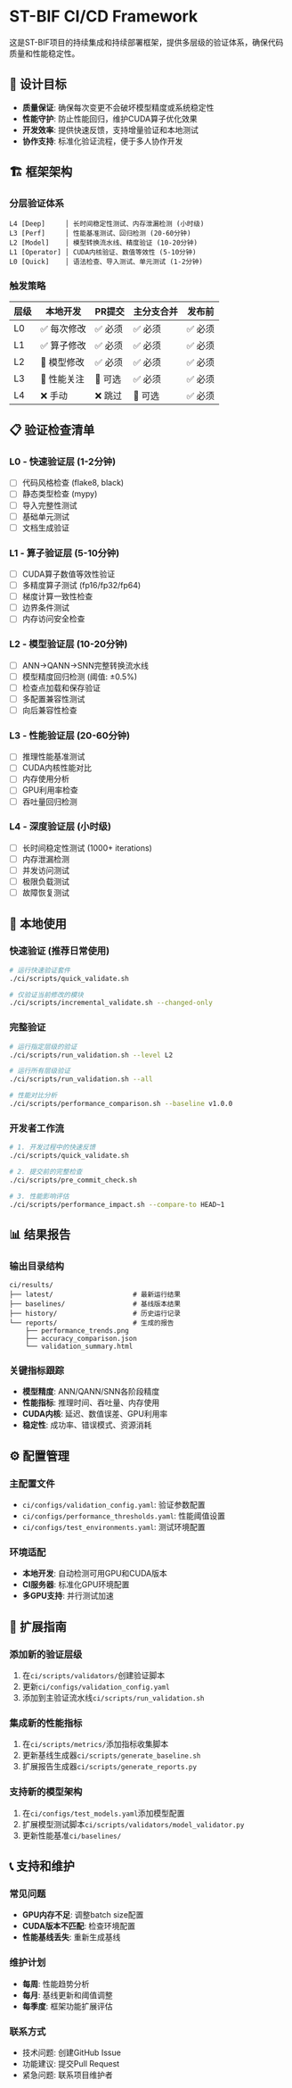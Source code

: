# ST-BIF CI/CD Framework

这是ST-BIF项目的持续集成和持续部署框架，提供多层级的验证体系，确保代码质量和性能稳定性。

## 🎯 设计目标

- **质量保证**: 确保每次变更不会破坏模型精度或系统稳定性
- **性能守护**: 防止性能回归，维护CUDA算子优化效果  
- **开发效率**: 提供快速反馈，支持增量验证和本地测试
- **协作支持**: 标准化验证流程，便于多人协作开发

## 🏗️ 框架架构

### 分层验证体系

```
L4 [Deep]     │ 长时间稳定性测试、内存泄漏检测 (小时级)
L3 [Perf]     │ 性能基准测试、回归检测 (20-60分钟) 
L2 [Model]    │ 模型转换流水线、精度验证 (10-20分钟)
L1 [Operator] │ CUDA内核验证、数值等效性 (5-10分钟)
L0 [Quick]    │ 语法检查、导入测试、单元测试 (1-2分钟)
```

### 触发策略

| 层级 | 本地开发 | PR提交 | 主分支合并 | 发布前 |
|------|----------|--------|------------|---------|
| L0   | ✅ 每次修改 | ✅ 必须 | ✅ 必须 | ✅ 必须 |
| L1   | ✅ 算子修改 | ✅ 必须 | ✅ 必须 | ✅ 必须 |
| L2   | 🔶 模型修改 | ✅ 必须 | ✅ 必须 | ✅ 必须 |
| L3   | 🔶 性能关注 | 🔶 可选 | ✅ 必须 | ✅ 必须 |
| L4   | ❌ 手动 | ❌ 跳过 | 🔶 可选 | ✅ 必须 |

## 📋 验证检查清单

### L0 - 快速验证层 (1-2分钟)
- [ ] 代码风格检查 (flake8, black)
- [ ] 静态类型检查 (mypy)
- [ ] 导入完整性测试
- [ ] 基础单元测试
- [ ] 文档生成验证

### L1 - 算子验证层 (5-10分钟)  
- [ ] CUDA算子数值等效性验证
- [ ] 多精度算子测试 (fp16/fp32/fp64)
- [ ] 梯度计算一致性检查
- [ ] 边界条件测试
- [ ] 内存访问安全检查

### L2 - 模型验证层 (10-20分钟)
- [ ] ANN→QANN→SNN完整转换流水线
- [ ] 模型精度回归检测 (阈值: ±0.5%)
- [ ] 检查点加载和保存验证
- [ ] 多配置兼容性测试
- [ ] 向后兼容性检查

### L3 - 性能验证层 (20-60分钟)
- [ ] 推理性能基准测试
- [ ] CUDA内核性能对比
- [ ] 内存使用分析
- [ ] GPU利用率检查
- [ ] 吞吐量回归检测

### L4 - 深度验证层 (小时级)
- [ ] 长时间稳定性测试 (1000+ iterations)
- [ ] 内存泄漏检测
- [ ] 并发访问测试
- [ ] 极限负载测试
- [ ] 故障恢复测试

## 🔧 本地使用

### 快速验证 (推荐日常使用)
```bash
# 运行快速验证套件
./ci/scripts/quick_validate.sh

# 仅验证当前修改的模块
./ci/scripts/incremental_validate.sh --changed-only
```

### 完整验证
```bash
# 运行指定层级的验证
./ci/scripts/run_validation.sh --level L2

# 运行所有层级验证
./ci/scripts/run_validation.sh --all

# 性能对比分析
./ci/scripts/performance_comparison.sh --baseline v1.0.0
```

### 开发者工作流
```bash
# 1. 开发过程中的快速反馈
./ci/scripts/quick_validate.sh

# 2. 提交前的完整检查
./ci/scripts/pre_commit_check.sh

# 3. 性能影响评估
./ci/scripts/performance_impact.sh --compare-to HEAD~1
```

## 📊 结果报告

### 输出目录结构
```
ci/results/
├── latest/                    # 最新运行结果
├── baselines/                 # 基线版本结果
├── history/                   # 历史运行记录
└── reports/                   # 生成的报告
    ├── performance_trends.png
    ├── accuracy_comparison.json
    └── validation_summary.html
```

### 关键指标跟踪
- **模型精度**: ANN/QANN/SNN各阶段精度
- **性能指标**: 推理时间、吞吐量、内存使用
- **CUDA内核**: 延迟、数值误差、GPU利用率
- **稳定性**: 成功率、错误模式、资源消耗

## ⚙️ 配置管理

### 主配置文件
- `ci/configs/validation_config.yaml`: 验证参数配置
- `ci/configs/performance_thresholds.yaml`: 性能阈值设置
- `ci/configs/test_environments.yaml`: 测试环境配置

### 环境适配
- **本地开发**: 自动检测可用GPU和CUDA版本
- **CI服务器**: 标准化GPU环境配置
- **多GPU支持**: 并行测试加速

## 🚀 扩展指南

### 添加新的验证层级
1. 在`ci/scripts/validators/`创建验证脚本
2. 更新`ci/configs/validation_config.yaml`
3. 添加到主验证流水线`ci/scripts/run_validation.sh`

### 集成新的性能指标
1. 在`ci/scripts/metrics/`添加指标收集脚本
2. 更新基线生成器`ci/scripts/generate_baseline.sh`
3. 扩展报告生成器`ci/scripts/generate_reports.py`

### 支持新的模型架构
1. 在`ci/configs/test_models.yaml`添加模型配置
2. 扩展模型测试脚本`ci/scripts/validators/model_validator.py`
3. 更新性能基准`ci/baselines/`

## 📞 支持和维护

### 常见问题
- **GPU内存不足**: 调整batch size配置
- **CUDA版本不匹配**: 检查环境配置
- **性能基线丢失**: 重新生成基线

### 维护计划  
- **每周**: 性能趋势分析
- **每月**: 基线更新和阈值调整
- **每季度**: 框架功能扩展评估

### 联系方式
- 技术问题: 创建GitHub Issue
- 功能建议: 提交Pull Request
- 紧急问题: 联系项目维护者